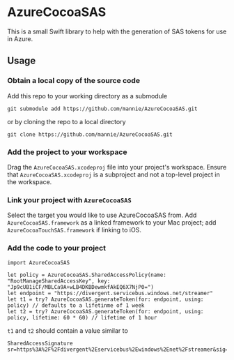 # AzureCocoaSAS
This is a small Swift library to help with the generation of SAS tokens for use in Azure.

## Usage

### Obtain a local copy of the source code
Add this repo to your working directory as a submodule
```
git submodule add https://github.com/mannie/AzureCocoaSAS.git
```
or by cloning the repo to a local directory
```
git clone https://github.com/mannie/AzureCocoaSAS.git
```

### Add the project to your workspace
Drag the `AzureCocoaSAS.xcodeproj` file into your project's workspace. Ensure that `AzureCocoaSAS.xcodeproj` is a subproject and not a top-level project in the workspace.

### Link your project with `AzureCocoaSAS`
Select the target you would like to use AzureCocoaSAS from. Add `AzureCocoaSAS.framework` as a linked framework to your Mac project; add `AzureCocoaTouchSAS.framework` if linking to iOS.

### Add the code to your project

```
import AzureCocoaSAS

let policy = AzureCocoaSAS.SharedAccessPolicy(name: "RootManageSharedAccessKey", key: "Jp9cUB1iCF/MBLCa9A+wLB4DKBDewmkfAkEQ6X7NjP0=")
let endpoint = "https://divergent.servicebus.windows.net/streamer"
let t1 = try? AzureCocoaSAS.generateToken(for: endpoint, using: policy) // defaults to a lifetinme of 1 week
let t2 = try? AzureCocoaSAS.generateToken(for: endpoint, using: policy, lifetime: 60 * 60) // lifetime of 1 hour
```

`t1` and `t2` should contain a value similar to
```
SharedAccessSignature sr=https%3A%2F%2Fdivergent%2Eservicebus%2Ewindows%2Enet%2Fstreamer&sig=HSAV7m0vOLP032URaAlNTMTIdW2MGpJA1xu2Te%2Bi5k8%3D&se=1548446767&skn=RootManageSharedAccessKey
```

